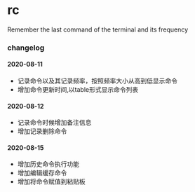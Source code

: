  # rc 

Remember the last command of the terminal and its frequency 

### changelog

#### 2020-08-11

* 记录命令以及其记录频率，按照频率大小从高到低显示命令
* 增加命令更新时间,以table形式显示命令列表

#### 2020-08-12

* 记录命令时候增加备注信息
* 增加记录删除命令

#### 2020-08-15

* 增加历史命令执行功能
* 增加编辑缓存命令
* 增加将命令赋值到粘贴板

